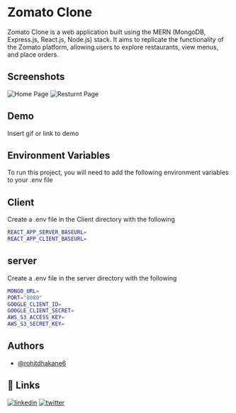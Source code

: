 # Zomato Clone

Zomato Clone is a web application built using the MERN (MongoDB, Express.js, React.js, Node.js) stack. It aims to replicate the functionality of the Zomato platform, allowing users to explore restaurants, view menus, and place orders.

## Screenshots
![Home Page](https://github.com/rohitdhakane6/Zomato-Master/assets/109848812/bb6f6428-be02-4b5a-b5af-73b01932a2be)
![Resturnt Page](https://github.com/rohitdhakane6/Zomato-Master/assets/109848812/a1ec0890-11a2-4661-8a7b-cc006f8e7cde)

## Demo

Insert gif or link to demo


## Environment Variables

To run this project, you will need to add the following environment variables to your .env file

## Client
Create a .env file in the Client directory with the following
``` bash
REACT_APP_SERVER_BASEURL=
REACT_APP_CLIENT_BASEURL=
```
## server
Create a .env file in the server directory with the following
 ``` bash
MONGO_URL=
PORT="8080"
GOOGLE_CLIENT_ID=
GOOGLE_CLIENT_SECRET=
AWS_S3_ACCESS_KEY=
AWS_S3_SECRET_KEY=
```


## Authors

- [@rohitdhakane6](https://github.com/rohitdhakane6)


## 🔗 Links
[![linkedin](https://img.shields.io/badge/linkedin-0A66C2?style=for-the-badge&logo=linkedin&logoColor=white)](https://www.linkedin.com/in/rohit-dhakane/)
[![twitter](https://img.shields.io/badge/twitter-1DA1F2?style=for-the-badge&logo=twitter&logoColor=white)](https://twitter.com/RohitDhakane_)


